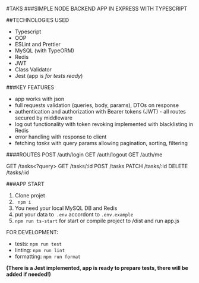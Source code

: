 #TAKS
###SIMPLE NODE BACKEND APP IN EXPRESS WITH TYPESCRIPT

##TECHNOLOGIES USED
- Typescript
- OOP
- ESLint and Prettier
- MySQL (with TypeORM)
- Redis
- JWT
- Class Validator
- Jest (app is *for tests ready*)


###KEY FEATURES
- app works with json
- full requests validation (queries, body, params), DTOs on response
- authentication and authorization with Bearer tokens (JWT) - all routes secured by middleware
- log out functionality with token revoking implemented with blacklisting in Redis
- error handling with response to client
- fetching *tasks* with query params allowing pagination, sorting, filtering


####ROUTES
POST /auth/login
GET /auth/logout
GET /auth/me

GET /tasks<?query>
GET /tasks/:id
POST /tasks
PATCH /tasks/:id
DELETE /tasks/:id

###APP START
1. Clone projet
2. ` npm i`
3. You need your local MySQL DB and Redis
4. put your data to` .env` accordont to `.env.example`
5. `npm run ts-start` for start or compile project to /dist and run app.js

FOR DEVELOPMENT:
- tests: `npm run test`
- linting: `npm run lint`
- formatting: `npm run format`

**(There is a Jest implemented, app is ready to prepare tests, there will be added if needed!)**
